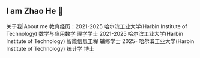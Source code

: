 ## I am Zhao He 👋

关于我|About me
教育经历：2021-2025  哈尔滨工业大学(Harbin Institute of Technology)  数学与应用数学  理学学士
         2021-2025  哈尔滨工业大学(Harbin Institute of Technology)   智能信息工程    辅修学士
         2025-       哈尔滨工业大学(Harbin Institute of Technology)  统计学          博士

<!--
**Sawyer-HIT/Sawyer-HIT** is a ✨ _special_ ✨ repository because its `README.md` (this file) appears on your GitHub profile.

Here are some ideas to get you started:

- 🔭 I’m currently working on ...
- 🌱 I’m currently learning ...
- 👯 I’m looking to collaborate on ...
- 🤔 I’m looking for help with ...
- 💬 Ask me about ...
- 📫 How to reach me: ...
- 😄 Pronouns: ...
- ⚡ Fun fact: ...
-->
